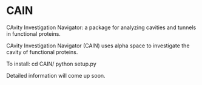 # CAIN
CAvity Investigation Navigator: a package for analyzing cavities and tunnels in functional proteins.

CAvity Investigation Navigator (CAIN) uses alpha space to investigate the cavity of functional proteins.

To install:
cd CAIN/
python setup.py

Detailed information will come up soon.

